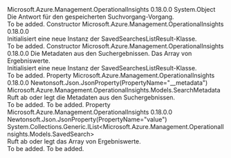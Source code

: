 <Type Name="SavedSearchesListResult" FullName="Microsoft.Azure.Management.OperationalInsights.Models.SavedSearchesListResult">
  <TypeSignature Language="C#" Value="public class SavedSearchesListResult" />
  <TypeSignature Language="ILAsm" Value=".class public auto ansi beforefieldinit SavedSearchesListResult extends System.Object" />
  <TypeSignature Language="DocId" Value="T:Microsoft.Azure.Management.OperationalInsights.Models.SavedSearchesListResult" />
  <TypeSignature Language="VB.NET" Value="Public Class SavedSearchesListResult" />
  <TypeSignature Language="F#" Value="type SavedSearchesListResult = class" />
  <AssemblyInfo>
    <AssemblyName>Microsoft.Azure.Management.OperationalInsights</AssemblyName>
    <AssemblyVersion>0.18.0.0</AssemblyVersion>
  </AssemblyInfo>
  <Base>
    <BaseTypeName>System.Object</BaseTypeName>
  </Base>
  <Interfaces />
  <Docs>
    <summary>
            Die Antwort für den gespeicherten Suchvorgang-Vorgang.
            </summary>
    <remarks>To be added.</remarks>
  </Docs>
  <Members>
    <Member MemberName=".ctor">
      <MemberSignature Language="C#" Value="public SavedSearchesListResult ();" />
      <MemberSignature Language="ILAsm" Value=".method public hidebysig specialname rtspecialname instance void .ctor() cil managed" />
      <MemberSignature Language="DocId" Value="M:Microsoft.Azure.Management.OperationalInsights.Models.SavedSearchesListResult.#ctor" />
      <MemberSignature Language="VB.NET" Value="Public Sub New ()" />
      <MemberType>Constructor</MemberType>
      <AssemblyInfo>
        <AssemblyName>Microsoft.Azure.Management.OperationalInsights</AssemblyName>
        <AssemblyVersion>0.18.0.0</AssemblyVersion>
      </AssemblyInfo>
      <Parameters />
      <Docs>
        <summary>
            Initialisiert eine neue Instanz der SavedSearchesListResult-Klasse.
            </summary>
        <remarks>To be added.</remarks>
      </Docs>
    </Member>
    <Member MemberName=".ctor">
      <MemberSignature Language="C#" Value="public SavedSearchesListResult (Microsoft.Azure.Management.OperationalInsights.Models.SearchMetadata metadata = null, System.Collections.Generic.IList&lt;Microsoft.Azure.Management.OperationalInsights.Models.SavedSearch&gt; value = null);" />
      <MemberSignature Language="ILAsm" Value=".method public hidebysig specialname rtspecialname instance void .ctor(class Microsoft.Azure.Management.OperationalInsights.Models.SearchMetadata metadata, class System.Collections.Generic.IList`1&lt;class Microsoft.Azure.Management.OperationalInsights.Models.SavedSearch&gt; value) cil managed" />
      <MemberSignature Language="DocId" Value="M:Microsoft.Azure.Management.OperationalInsights.Models.SavedSearchesListResult.#ctor(Microsoft.Azure.Management.OperationalInsights.Models.SearchMetadata,System.Collections.Generic.IList{Microsoft.Azure.Management.OperationalInsights.Models.SavedSearch})" />
      <MemberSignature Language="VB.NET" Value="Public Sub New (Optional metadata As SearchMetadata = null, Optional value As IList(Of SavedSearch) = null)" />
      <MemberSignature Language="F#" Value="new Microsoft.Azure.Management.OperationalInsights.Models.SavedSearchesListResult : Microsoft.Azure.Management.OperationalInsights.Models.SearchMetadata * System.Collections.Generic.IList&lt;Microsoft.Azure.Management.OperationalInsights.Models.SavedSearch&gt; -&gt; Microsoft.Azure.Management.OperationalInsights.Models.SavedSearchesListResult" Usage="new Microsoft.Azure.Management.OperationalInsights.Models.SavedSearchesListResult (metadata, value)" />
      <MemberType>Constructor</MemberType>
      <AssemblyInfo>
        <AssemblyName>Microsoft.Azure.Management.OperationalInsights</AssemblyName>
        <AssemblyVersion>0.18.0.0</AssemblyVersion>
      </AssemblyInfo>
      <Parameters>
        <Parameter Name="metadata" Type="Microsoft.Azure.Management.OperationalInsights.Models.SearchMetadata" />
        <Parameter Name="value" Type="System.Collections.Generic.IList&lt;Microsoft.Azure.Management.OperationalInsights.Models.SavedSearch&gt;" />
      </Parameters>
      <Docs>
        <param name="metadata">Die Metadaten aus den Suchergebnissen.</param>
        <param name="value">Das Array von Ergebniswerte.</param>
        <summary>
            Initialisiert eine neue Instanz der SavedSearchesListResult-Klasse.
            </summary>
        <remarks>To be added.</remarks>
      </Docs>
    </Member>
    <Member MemberName="Metadata">
      <MemberSignature Language="C#" Value="public Microsoft.Azure.Management.OperationalInsights.Models.SearchMetadata Metadata { get; set; }" />
      <MemberSignature Language="ILAsm" Value=".property instance class Microsoft.Azure.Management.OperationalInsights.Models.SearchMetadata Metadata" />
      <MemberSignature Language="DocId" Value="P:Microsoft.Azure.Management.OperationalInsights.Models.SavedSearchesListResult.Metadata" />
      <MemberSignature Language="VB.NET" Value="Public Property Metadata As SearchMetadata" />
      <MemberSignature Language="F#" Value="member this.Metadata : Microsoft.Azure.Management.OperationalInsights.Models.SearchMetadata with get, set" Usage="Microsoft.Azure.Management.OperationalInsights.Models.SavedSearchesListResult.Metadata" />
      <MemberType>Property</MemberType>
      <AssemblyInfo>
        <AssemblyName>Microsoft.Azure.Management.OperationalInsights</AssemblyName>
        <AssemblyVersion>0.18.0.0</AssemblyVersion>
      </AssemblyInfo>
      <Attributes>
        <Attribute>
          <AttributeName>Newtonsoft.Json.JsonProperty(PropertyName="__metadata")</AttributeName>
        </Attribute>
      </Attributes>
      <ReturnValue>
        <ReturnType>Microsoft.Azure.Management.OperationalInsights.Models.SearchMetadata</ReturnType>
      </ReturnValue>
      <Docs>
        <summary>
            Ruft ab oder legt die Metadaten aus den Suchergebnissen.
            </summary>
        <value>To be added.</value>
        <remarks>To be added.</remarks>
      </Docs>
    </Member>
    <Member MemberName="Value">
      <MemberSignature Language="C#" Value="public System.Collections.Generic.IList&lt;Microsoft.Azure.Management.OperationalInsights.Models.SavedSearch&gt; Value { get; set; }" />
      <MemberSignature Language="ILAsm" Value=".property instance class System.Collections.Generic.IList`1&lt;class Microsoft.Azure.Management.OperationalInsights.Models.SavedSearch&gt; Value" />
      <MemberSignature Language="DocId" Value="P:Microsoft.Azure.Management.OperationalInsights.Models.SavedSearchesListResult.Value" />
      <MemberSignature Language="VB.NET" Value="Public Property Value As IList(Of SavedSearch)" />
      <MemberSignature Language="F#" Value="member this.Value : System.Collections.Generic.IList&lt;Microsoft.Azure.Management.OperationalInsights.Models.SavedSearch&gt; with get, set" Usage="Microsoft.Azure.Management.OperationalInsights.Models.SavedSearchesListResult.Value" />
      <MemberType>Property</MemberType>
      <AssemblyInfo>
        <AssemblyName>Microsoft.Azure.Management.OperationalInsights</AssemblyName>
        <AssemblyVersion>0.18.0.0</AssemblyVersion>
      </AssemblyInfo>
      <Attributes>
        <Attribute>
          <AttributeName>Newtonsoft.Json.JsonProperty(PropertyName="value")</AttributeName>
        </Attribute>
      </Attributes>
      <ReturnValue>
        <ReturnType>System.Collections.Generic.IList&lt;Microsoft.Azure.Management.OperationalInsights.Models.SavedSearch&gt;</ReturnType>
      </ReturnValue>
      <Docs>
        <summary>
            Ruft ab oder legt das Array von Ergebniswerte.
            </summary>
        <value>To be added.</value>
        <remarks>To be added.</remarks>
      </Docs>
    </Member>
  </Members>
</Type>
